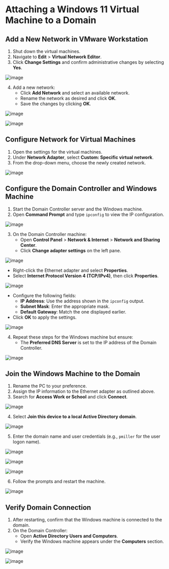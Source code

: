 # Attaching a Windows 11 Virtual Machine to a Domain

## Add a New Network in VMware Workstation
1. Shut down the virtual machines.
2. Navigate to **Edit** > **Virtual Network Editor**.
3. Click **Change Settings** and confirm administrative changes by selecting **Yes**.

![image](https://github.com/user-attachments/assets/12326308-4b60-4e5e-b0b9-08ad27f2f82a)

4. Add a new network:
   - Click **Add Network** and select an available network.
   - Rename the network as desired and click **OK**.
   - Save the changes by clicking **OK**.

![image](https://github.com/user-attachments/assets/2b8eec88-fa8e-4268-8ebe-e616ca2cbbbb)

![image](https://github.com/user-attachments/assets/566343dd-9cb7-47ee-bdbf-0f666ce6a9ea)


## Configure Network for Virtual Machines
1. Open the settings for the virtual machines.
2. Under **Network Adapter**, select **Custom: Specific virtual network**.
3. From the drop-down menu, choose the newly created network.

![image](https://github.com/user-attachments/assets/cdba7f41-366c-4cbc-883a-c7b65d2deaaf)

## Configure the Domain Controller and Windows Machine
1. Start the Domain Controller server and the Windows machine.
2. Open **Command Prompt** and type `ipconfig` to view the IP configuration.

![image](https://github.com/user-attachments/assets/500e894a-df2e-436d-b30b-be5eb3e331bc)

3. On the Domain Controller machine:
   - Open **Control Panel** > **Network & Internet** > **Network and Sharing Center**.
   - Click **Change adapter settings** on the left pane.

![image](https://github.com/user-attachments/assets/5a2e9181-ca0f-4a28-972b-223e9000d51c)

   - Right-click the Ethernet adapter and select **Properties**.
   - Select **Internet Protocol Version 4 (TCP/IPv4)**, then click **Properties**.
 
   ![image](https://github.com/user-attachments/assets/ffaeafc0-1be8-4bb0-a858-6dc3f3921aa2)

   - Configure the following fields:
     - **IP Address**: Use the address shown in the `ipconfig` output.
     - **Subnet Mask**: Enter the appropriate mask.
     - **Default Gateway**: Match the one displayed earlier.
   - Click **OK** to apply the settings.

![image](https://github.com/user-attachments/assets/dd8e0cbf-b954-4aaf-80b0-2f65fb56a195)

4. Repeat these steps for the Windows machine but ensure:
   - The **Preferred DNS Server** is set to the IP address of the Domain Controller.

![image](https://github.com/user-attachments/assets/3a1df240-3311-436c-aada-ef504d68f562)

## Join the Windows Machine to the Domain
1. Rename the PC to your preference.
2. Assign the IP information to the Ethernet adapter as outlined above.
3. Search for **Access Work or School** and click **Connect**.

![image](https://github.com/user-attachments/assets/e54d0548-a599-4bc5-9e58-f175e963fb3e)

4. Select **Join this device to a local Active Directory domain**.

![image](https://github.com/user-attachments/assets/59b72586-7b3b-4b7d-b9d2-54795403a6f9)

5. Enter the domain name and user credentials (e.g., `pmiller` for the user logon name).

![image](https://github.com/user-attachments/assets/9ef006a6-a19e-4311-bd7d-aab2a4f5825b)

![image](https://github.com/user-attachments/assets/7391bd26-b294-494b-8e8d-7ab398469b76)

![image](https://github.com/user-attachments/assets/83204efa-afec-4139-8748-2bb6d28fb185)

6. Follow the prompts and restart the machine.

![image](https://github.com/user-attachments/assets/71be5c04-5002-4438-86c3-5e80b22a8624)


## Verify Domain Connection
1. After restarting, confirm that the Windows machine is connected to the domain.
2. On the Domain Controller:
   - Open **Active Directory Users and Computers**.
   - Verify the Windows machine appears under the **Computers** section.

![image](https://github.com/user-attachments/assets/2659c9b7-8dc3-4a20-b4f4-e11b65a7772c)

![image](https://github.com/user-attachments/assets/09ecf493-3113-4a80-89a0-c10c79cb08fd)
